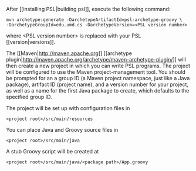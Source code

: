 After [[installing PSL|building psl]], execute the following command:

```
mvn archetype:generate -DarchetypeArtifactId=psl-archetype-groovy \
-DarchetypeGroupId=edu.umd.cs -DarchetypeVersion=<PSL version number>
```

where \<PSL version number\> is replaced with your PSL [[version|versions]].

The [[Maven|http://maven.apache.org]] [[archetype plugin|http://maven.apache.org/archetype/maven-archetype-plugin/]] will then create a new project in which you can write PSL programs. The project will be configured to use the Maven project-management tool. You should be prompted for an a group ID (a Maven project namespace, just like a Java package), artifact ID (project name), and a version number for your project, as well as a name for the first Java package to create, which defaults to the specified group ID.

The project will be set up with configuration files in

    <project root>/src/main/resources

You can place Java and Groovy source files in

    <project root>/src/main/java

A stub Groovy script will be created at

    <project root>/src/main/java/<package path>/App.groovy